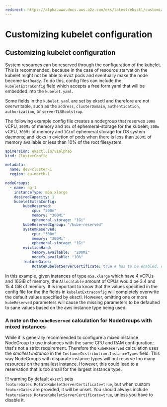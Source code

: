 ```yaml
---
redirect: https://alpha.www.docs.aws.a2z.com/eks/latest/eksctl/customizing-the-kubelet.html
---
```

# Customizing kubelet configuration

## Customizing kubelet configuration

System resources can be reserved through the configuration of the kubelet. This is recommended, because in the case
of resource starvation the kubelet might not be able to evict pods and eventually make the node become `NotReady`. To
 do this, config files can include the `kubeletExtraConfig` field which accepts a free form yaml that will be embedded
 into the `kubelet.yaml`.


Some fields in the `kubelet.yaml` are set by eksctl and therefore are not overwritable, such as the `address`,
`clusterDomain`, `authentication`, `authorization`, or `serverTLSBootstrap`.

The following example config file creates a nodegroup that reserves `300m` vCPU, `300Mi` of memory and `1Gi` of
ephemeral-storage for the kubelet; `300m` vCPU, `300Mi` of memory and `1Gi`of ephemeral storage for OS system
daemons; and kicks in eviction of pods when there is less than `200Mi` of memory available or less than  10% of the
root filesystem.

```yaml
apiVersion: eksctl.io/v1alpha5
kind: ClusterConfig

metadata:
  name: dev-cluster-1
  region: eu-north-1

nodeGroups:
  - name: ng-1
    instanceType: m5a.xlarge
    desiredCapacity: 1
    kubeletExtraConfig:
        kubeReserved:
            cpu: "300m"
            memory: "300Mi"
            ephemeral-storage: "1Gi"
        kubeReservedCgroup: "/kube-reserved"
        systemReserved:
            cpu: "300m"
            memory: "300Mi"
            ephemeral-storage: "1Gi"
        evictionHard:
            memory.available:  "200Mi"
            nodefs.available: "10%"
        featureGates:
            RotateKubeletServerCertificate: true # has to be enabled, otherwise it will be disabled
```

In this example, given instances of type `m5a.xlarge` which have 4 vCPUs and 16GiB of memory, the `Allocatable` amount
of CPUs would be 3.4 and 15.4 GiB of memory. It is important to know that the values specified in the config file for 
the the fields in `kubeletExtraconfig` will completely overwrite the default values specified by eksctl. 
However, omitting one or more `kubeReserved` parameters will cause the missing parameters to be defaulted to sane 
values based on the aws instance type being used.

### A note on the `kubeReserved` calculation for NodeGroups with mixed instances

While it is generally recommended to configure a mixed instance NodeGroup to use instances with the same CPU and RAM
configuration; that's not a strict requirement. Therefore the `kubeReserved` calculation uses the _smallest instance_ in
the `InstanceDistribution.InstanceTypes` field. This way NodeGroups with disparate instance types will not reserve too
many resources on the smallest instance. However, this could lead to a reservation that is too small for the largest
instance type.

!!! warning
    By default `eksctl` sets `featureGates.RotateKubeletServerCertificate=true`, but when custom `featureGates` are
    provided, it will be unset. You should always include `featureGates.RotateKubeletServerCertificate=true`, unless
    you have to disable it.

